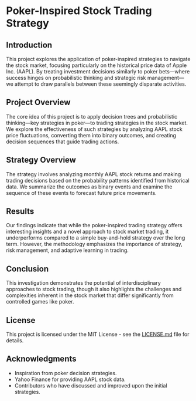 # Poker-Inspired Stock Trading Strategy

## Introduction
This project explores the application of poker-inspired strategies to navigate the stock market, focusing particularly on the historical price data of Apple Inc. (AAPL). By treating investment decisions similarly to poker bets—where success hinges on probabilistic thinking and strategic risk management—we attempt to draw parallels between these seemingly disparate activities.

## Project Overview
The core idea of this project is to apply decision trees and probabilistic thinking—key strategies in poker—to trading strategies in the stock market. We explore the effectiveness of such strategies by analyzing AAPL stock price fluctuations, converting them into binary outcomes, and creating decision sequences that guide trading actions.

## Strategy Overview
The strategy involves analyzing monthly AAPL stock returns and making trading decisions based on the probability patterns identified from historical data. We summarize the outcomes as binary events and examine the sequence of these events to forecast future price movements.

## Results
Our findings indicate that while the poker-inspired trading strategy offers interesting insights and a novel approach to stock market trading, it underperforms compared to a simple buy-and-hold strategy over the long term. However, the methodology emphasizes the importance of strategy, risk management, and adaptive learning in trading.

## Conclusion
This investigation demonstrates the potential of interdisciplinary approaches to stock trading, though it also highlights the challenges and complexities inherent in the stock market that differ significantly from controlled games like poker.

## License
This project is licensed under the MIT License - see the [LICENSE.md](LICENSE.md) file for details.

## Acknowledgments
- Inspiration from poker decision strategies.
- Yahoo Finance for providing AAPL stock data.
- Contributors who have discussed and improved upon the initial strategies.

